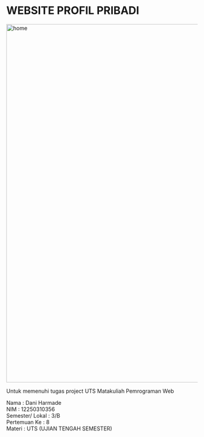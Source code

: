 # WEBSITE PROFIL PRIBADI

<img width="946" alt="home" src="https://github.com/daniharmade/uts-pweb/assets/128836963/fa3b8869-2625-48df-94c7-4b780151e3b8">


Untuk memenuhi tugas project UTS Matakuliah Pemrograman Web

Nama              : Dani Harmade\
NIM               : 12250310356\
Semester/ Lokal   : 3/B\
Pertemuan Ke      : 8\
Materi            : UTS (UJIAN TENGAH SEMESTER)



